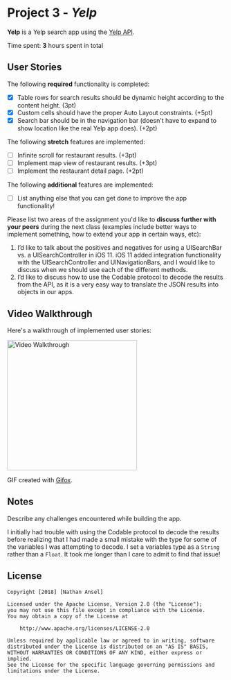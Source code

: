 # Project 3 - *Yelp*

**Yelp** is a Yelp search app using the [Yelp API](https://www.yelp.com/developers/documentation/v3).

Time spent: **3** hours spent in total

## User Stories

The following **required** functionality is completed:

- [x] Table rows for search results should be dynamic height according to the content height. (3pt)
- [x] Custom cells should have the proper Auto Layout constraints. (+5pt)
- [x] Search bar should be in the navigation bar (doesn't have to expand to show location like the real Yelp app does). (+2pt)

The following **stretch** features are implemented:

- [ ] Infinite scroll for restaurant results. (+3pt)
- [ ] Implement map view of restaurant results. (+3pt)
- [ ] Implement the restaurant detail page. (+2pt)

The following **additional** features are implemented:

- [ ] List anything else that you can get done to improve the app functionality!

Please list two areas of the assignment you'd like to **discuss further with your peers** during the next class (examples include better ways to implement something, how to extend your app in certain ways, etc):

1. I’d like to talk about the positives and negatives for using a UISearchBar vs. a UISearchController in iOS 11. iOS 11 added integration functionality with the UISearchController and UINavigationBars, and I would like to discuss when we should use each of the different methods.
2. I’d like to discuss how to use the Codable protocol to decode the results from the API, as it is a very easy way to translate the JSON results into objects in our apps.

## Video Walkthrough

Here's a walkthrough of implemented user stories:

<img src='https://github.com/nateansel/Yelp/blob/master/week3.gif' title='Video Walkthrough' width='300px' alt='Video Walkthrough'/>

GIF created with [Gifox](https://gifox.io).

## Notes

Describe any challenges encountered while building the app.

I initially had trouble with using the Codable protocol to decode the results before realizing that I had made a small mistake with the type for some of the variables I was attempting to decode. I set a variables type as a `String` rather than a `Float`. It took me longer than I care to admit to find that issue!

## License

    Copyright [2018] [Nathan Ansel]

    Licensed under the Apache License, Version 2.0 (the "License");
    you may not use this file except in compliance with the License.
    You may obtain a copy of the License at

        http://www.apache.org/licenses/LICENSE-2.0

    Unless required by applicable law or agreed to in writing, software
    distributed under the License is distributed on an "AS IS" BASIS,
    WITHOUT WARRANTIES OR CONDITIONS OF ANY KIND, either express or implied.
    See the License for the specific language governing permissions and
    limitations under the License.